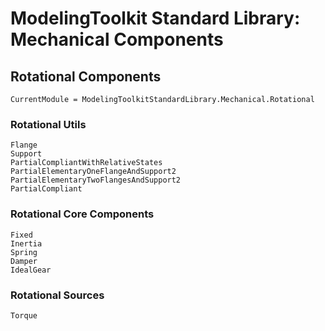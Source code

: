 # ModelingToolkit Standard Library: Mechanical Components

## Rotational Components
```@meta
CurrentModule = ModelingToolkitStandardLibrary.Mechanical.Rotational
```

### Rotational Utils

```@docs
Flange
Support
PartialCompliantWithRelativeStates
PartialElementaryOneFlangeAndSupport2
PartialElementaryTwoFlangesAndSupport2
PartialCompliant
```

### Rotational Core Components

```@docs
Fixed
Inertia
Spring
Damper
IdealGear
```

### Rotational Sources

```@docs
Torque
```